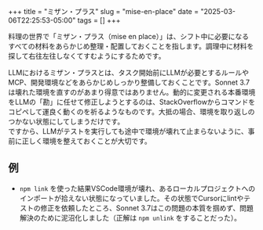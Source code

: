 
+++
title = "ミザン・プラス"
slug = "mise-en-place"
date = "2025-03-06T22:25:53-05:00"
tags = []
+++

料理の世界で「ミザン・プラス（mise en place）」は、シフト中に必要になるすべての材料をあらかじめ整理・配置しておくことを指します。調理中に材料を探して右往左往しなくてすむようにするためです。

LLMにおけるミザン・プラスとは、タスク開始前にLLMが必要とするルールやMCP、開発環境などをあらかじめしっかり整備しておくことです。Sonnet 3.7 は壊れた環境を直すのがあまり得意ではありません。動的に変更される本番環境をLLMの「勘」に任せて修正しようとするのは、StackOverflowからコマンドをコピペして運良く動くのを祈るようなものです。大抵の場合、環境を取り返しのつかない状態にしてしまうだけです。  
ですから、LLMがテストを実行しても途中で環境が壊れて止まらないように、事前に正しく環境を整えておくことが大切です。

## 例

- `npm link` を使った結果VSCode環境が壊れ、あるローカルプロジェクトへのインポートが拾えない状態になっていました。その状態でCursorにlintやテストの修正を依頼したところ、Sonnet 3.7はこの問題の本質を掴めず、問題解決のために泥沼化しました（正解は `npm unlink` をすることだった）。

